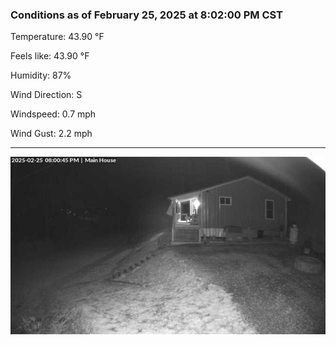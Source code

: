 ### Conditions as of February 25, 2025 at 8:02:00 PM CST 

Temperature: 43.90 &deg;F

Feels like: 43.90 &deg;F

Humidity: 87%

Wind Direction: S

Windspeed: 0.7 mph

Wind Gust: 2.2 mph

---

<img src="./images/latest.jpeg"/>

